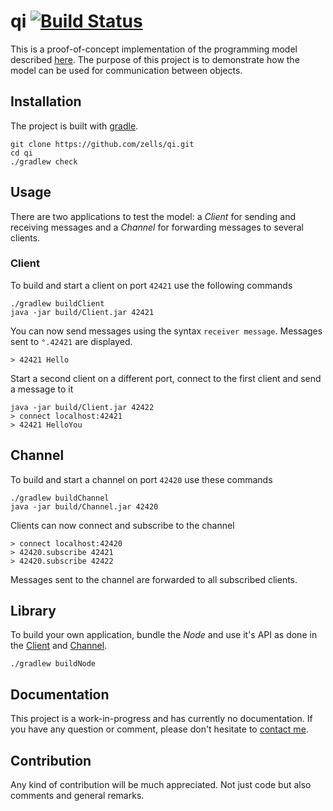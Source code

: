 # qi [![Build Status](https://travis-ci.org/zells/qi.svg?branch=master)](https://travis-ci.org/zells/qi)

This is a proof-of-concept implementation of the programming model described [here][blog]. The purpose of this project is to demonstrate how the model can be used for communication between objects.

[blog]: http://blog.rtens.org/a-unified-computing-model.html


## Installation

The project is built with [gradle].

    git clone https://github.com/zells/qi.git
    cd qi
    ./gradlew check

[gradle]: https://gradle.org/


## Usage

There are two applications to test the model: a *Client* for sending and receiving messages and a *Channel* for forwarding messages to several clients.

### Client

To build and start a client on port `42421` use the following commands

    ./gradlew buildClient
    java -jar build/Client.jar 42421

You can now send messages using the syntax `receiver message`. Messages sent to `°.42421` are displayed.

    > 42421 Hello

Start a second client on a different port, connect to the first client and send a message to it

    java -jar build/Client.jar 42422
    > connect localhost:42421
    > 42421 HelloYou

## Channel

To build and start a channel on port `42420` use these commands

    ./gradlew buildChannel
    java -jar build/Channel.jar 42420

Clients can now connect and subscribe to the channel

    > connect localhost:42420
    > 42420.subscribe 42421
    > 42420.subscribe 42422

Messages sent to the channel are forwarded to all subscribed clients.

## Library

To build your own application, bundle the *Node* and use it's API as done in the [Client] and [Channel].

    ./gradlew buildNode

[Client]: https://github.com/zells/qi/blob/master/apps/src/main/java/org/zells/qi/apps/Client.java
[Channel]: https://github.com/zells/qi/blob/master/apps/src/main/java/org/zells/qi/apps/Channel.java


## Documentation ##

This project is a work-in-progress and has currently no documentation. If you have any question or comment, please don't hesitate to [contact me].

[contact me]: https://github.com/rtens


## Contribution ##

Any kind of contribution will be much appreciated. Not just code but also comments and general remarks.